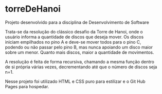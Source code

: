 # torreDeHanoi
Projeto desenvolvido para a disciplina de Desenvolvimento de Software

Trata-se da resolução do clássico desafio da Torre de Hanoi, onde o usuário informa a quantidade de discos que deseja mover.
Os discos iniciam empilhados no pino A e deve-se mover todos para o pino C, podendo ou não passar pelo pino B, mas nunca apoiando um disco maior sobre um menor.
Quanto mais discos, maior a quantidade de movimentos.

A resolução é feita de forma recursiva, chamando a mesma função dentro de si própria várias vezes, decrementando até que o número de discos seja n=1. 

Nesse projeto foi utilizado HTML e CSS puro para estilizar e o Git Hub Pages para hospedar.

